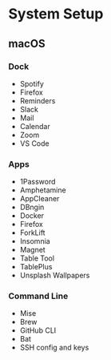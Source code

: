 # System Setup

## macOS

### Dock

- Spotify
- Firefox
- Reminders
- Slack
- Mail
- Calendar
- Zoom
- VS Code

### Apps

- 1Password
- Amphetamine
- AppCleaner
- DBngin
- Docker
- Firefox
- ForkLift
- Insomnia
- Magnet
- Table Tool
- TablePlus
- Unsplash Wallpapers

### Command Line

- Mise
- Brew
- GitHub CLI
- Bat
- SSH config and keys
